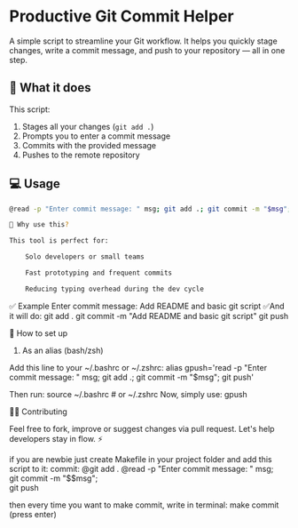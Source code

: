 # Productive Git Commit Helper

A simple script to streamline your Git workflow. It helps you quickly stage changes, write a commit message, and push to your repository — all in one step.

## 🔧 What it does

This script:

1. Stages all your changes (`git add .`)
2. Prompts you to enter a commit message
3. Commits with the provided message
4. Pushes to the remote repository

## 💻 Usage

```bash
@read -p "Enter commit message: " msg; git add .; git commit -m "$msg"; git push

🧠 Why use this?

This tool is perfect for:

    Solo developers or small teams

    Fast prototyping and frequent commits

    Reducing typing overhead during the dev cycle

```

✅ Example
Enter commit message: Add README and basic git script
✅And it will do:
git add .
git commit -m "Add README and basic git script"
git push

📂 How to set up

1. As an alias (bash/zsh)

Add this line to your ~/.bashrc or ~/.zshrc:
alias gpush='read -p "Enter commit message: " msg; git add .; git commit -m "$msg"; git push'

Then run:
source ~/.bashrc # or ~/.zshrc
Now, simply use:
gpush

🧑‍💻 Contributing

Feel free to fork, improve or suggest changes via pull request. Let's help developers stay in flow. ⚡

if you are newbie
just create Makefile in your project folder
and add this script to it:
commit:
@git add .
@read -p "Enter commit message: " msg; \
 git commit -m "$$msg"; \
 git push

then every time you want to make commit, write in terminal:
make commit (press enter)
